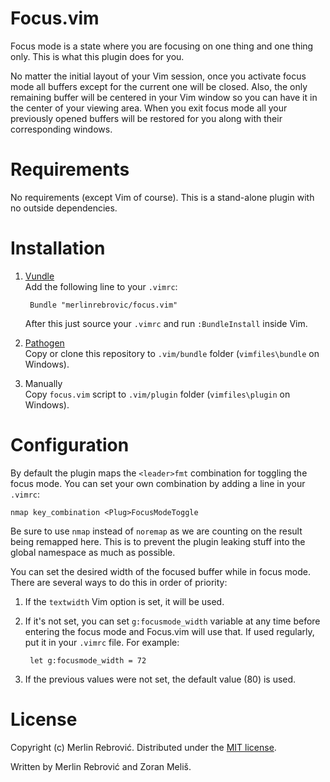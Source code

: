 Focus.vim
=========

Focus mode is a state where you are focusing on one thing and one thing only.
This is what this plugin does for you.

No matter the initial layout of your Vim session, once you activate focus mode
all buffers except for the current one will be closed. Also, the only remaining
buffer will be centered in your Vim window so you can have it in the center of
your viewing area. When you exit focus mode all your previously opened buffers
will be restored for you along with their corresponding windows.

Requirements
============

No requirements (except Vim of course). This is a stand-alone plugin with no
outside dependencies.

Installation
============

1. [Vundle][]  
   Add the following line to your `.vimrc`:

        Bundle "merlinrebrovic/focus.vim"

   After this just source your `.vimrc` and run `:BundleInstall` inside Vim.

2. [Pathogen][]  
   Copy or clone this repository to `.vim/bundle` folder
   (`vimfiles\bundle` on Windows).

3. Manually  
   Copy `focus.vim` script to `.vim/plugin` folder (`vimfiles\plugin` on
   Windows).

Configuration
=============

By default the plugin maps the `<leader>fmt` combination for toggling the focus
mode. You can set your own combination by adding a line in your `.vimrc`:

    nmap key_combination <Plug>FocusModeToggle

Be sure to use `nmap` instead of `noremap` as we are counting on the result
being remapped here. This is to prevent the plugin leaking stuff into the
global namespace as much as possible.

You can set the desired width of the focused buffer while in focus mode. There
are several ways to do this in order of priority:

1. If the `textwidth` Vim option is set, it will be used.

2. If it's not set, you can set `g:focusmode_width` variable at any time before
   entering the focus mode and Focus.vim will use that. If used regularly,
   put it in your `.vimrc` file. For example:

        let g:focusmode_width = 72

3. If the previous values were not set, the default value (80) is used.

License
=======

Copyright (c) Merlin Rebrović. Distributed under the [MIT license][].

Written by Merlin Rebrović and Zoran Meliš.

[Vundle]: https://github.com/gmarik/vundle
[Pathogen]: https://github.com/tpope/vim-pathogen
[MIT license]: http://opensource.org/licenses/MIT
